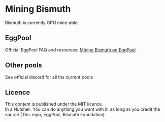 # Mining Bismuth

Bismuth is currently GPU mine-able.

## EggPool

Official EggPool FAQ and resources: [Mining Bismuth on EggPool](https://github.com/EggPool/BismuthHowto/tree/master/Mini). 

## Other pools

See official discord for all the current pools 

## Licence
This content is published under the MIT licence.  
In a Nutshell: You can do anything you want with it, as long as you credit the source (This repo, EggPool, Bismuth Foundation)
